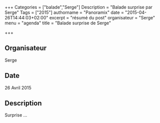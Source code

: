 +++
Categories = ["balade","Serge"]
Description = "Balade surprise par Serge"
Tags = ["2015"]
authorname = "Panoramix"
date = "2015-04-26T14:44:03+02:00"
excerpt = "résumé du post"
organisateur = "Serge"
menu = "agenda"
title = "Balade surprise de Serge"

+++

## Organisateur
Serge

## Date
26 Avril 2015

## Description
Surprise ...
